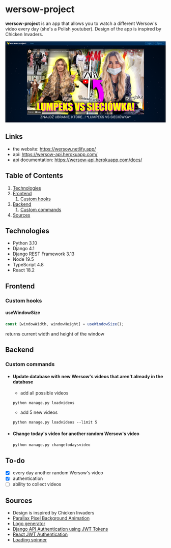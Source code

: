 # wersow-project

**wersow-project** is an app that allows you to watch a different Wersow's video every day (she's a Polish youtuber). Design of the app is inspired by Chicken Invaders.

![Screenshot of the](screenshot.png)

## Links

- the website: https://wersow.netlify.app/
- api: https://wersow-api.herokuapp.com/
- api documentation: https://wersow-api.herokuapp.com/docs/

## Table of Contents

1. [Technologies](#technologies)
1. [Frontend](#frontend)
   1. [Custom hooks](#custom-hooks)
1. [Backend](#backend)
   1. [Custom commands](#custom-commands)
1. [Sources](#sources)

## Technologies

- Python 3.10
- Django 4.1
- Django REST Framework 3.13
- Node 19.5
- TypeScript 4.8
- React 18.2

## Frontend

### Custom hooks

#### useWindowSize

```javascript
const [windowWidth, windowHeight] = useWindowSize();
```

returns current width and height of the window

## Backend

### Custom commands

- #### Update database with new Wersow's videos that aren't already in the database

  - add all possible videos

  ```properties
  python manage.py loadvideos
  ```

  - add 5 new videos

  ```properties
  python manage.py loadvideos --limit 5
  ```

- #### Change today's video for another random Wersow's video

  ```properties
  python manage.py changetodaysvideo
  ```

## To-do

- [x] every day another random Wersow's video
- [x] authentication
- [ ] ability to collect videos

## Sources

- Design is inspired by Chicken Invaders
- [Parallax Pixel Background Animation](https://youtu.be/aywzn9cf-_U)
- [Logo generator](https://logo.com/)
- [Django API Authentication using JWT Tokens](https://youtu.be/PUzgZrS_piQ)
- [React JWT Authentication](https://youtu.be/OUP-urBy1k4)
- [Loading spinner](https://uiverse.io/timlmit/average-fish-52)
